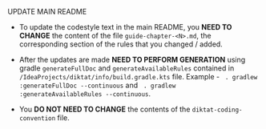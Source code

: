 UPDATE MAIN README

* To update the codestyle text in the main README, you **NEED TO CHANGE** the content of the file `guide-chapter-<N>.md`, the corresponding section of the rules that you changed / added.

* After the updates are made **NEED TO PERFORM GENERATION** using gradle `generateFullDoc` and `generateAvailableRules` contained in `/IdeaProjects/diktat/info/build.gradle.kts` file. Example - ` . gradlew :generateFullDoc --continuous` and ` . gradlew :generateAvailableRules --continuous`.

* You **DO NOT NEED TO CHANGE** the contents of the `diktat-coding-convention` file.
